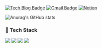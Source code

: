
<h3 align="center"> </h3>
  
  [![Tech Blog Badge](http://img.shields.io/badge/-Tech%20blog-black?style=flat-square&logo=github&link=https://github.com/kkj0419)](https://github.com/kkj0419)
  [![Gmail Badge](https://img.shields.io/badge/Gmail-d14836?style=flat-square&logo=Gmail&logoColor=white&link=mailto:kkhi0419@gmail.com)](mailto:kkhi0419@gmail.com)
  [![Notion](https://img.shields.io/badge/Notion-%23000000.svg?style=flat-square&logo=notion&logoColor=white)](https://kkhi0419.notion.site/MyPage-b75b6a01e89943e6b420660f46703f5c)
  
<p align="center">
  
![Anurag's GitHub stats](https://github-readme-stats.vercel.app/api?username=kkj0419&show_icons=true&theme=radical)
  
</p>

<h3>📝 Tech Stack</h3>
<p>
  <img src="https://img.shields.io/badge/Java-007396?style=flat-square&logo=Java&logoColor=white"/></a> 
  <img src="https://img.shields.io/badge/Spring-6DB33F?style=flat-square&logo=Spring&logoColor=white"/></a> 
  <img src="https://img.shields.io/badge/SpringBoot-6DB33F?style=flat-square&logo=SpringBoot&logoColor=white"/></a> 
  <img src="https://img.shields.io/badge/Mysql-4479A1?style=flat-square&logo=MySql&logoColor=white"/></a>
  
</p>
  

<!--
**kkj0419/kkj0419** is a ✨ _special_ ✨ repository because its `README.md` (this file) appears on your GitHub profile.

Here are some ideas to get you started:

- 🔭 I’m currently working on ...
- 🌱 I’m currently learning ...
- 👯 I’m looking to collaborate on ...
- 🤔 I’m looking for help with ...
- 💬 Ask me about ...
- 📫 How to reach me: ...
- 😄 Pronouns: ...
- ⚡ Fun fact: ...
-->
